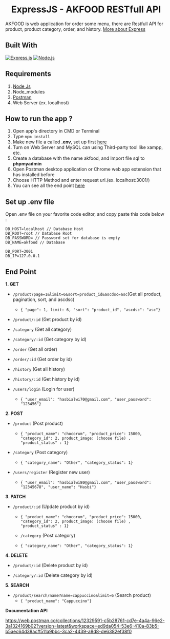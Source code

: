 <h1 align="center">ExpressJS - AKFOOD RESTfull API</h1>

AKFOOD is web application for order some menu, there are Restfull API for product, product category, order, and history. [More about Express](https://en.wikipedia.org/wiki/Express.js)

## Built With

[![Express.js](https://img.shields.io/badge/Express.js-4.x-orange.svg?style=rounded-square)](https://expressjs.com/en/starter/installing.html)
[![Node.js](https://img.shields.io/badge/Node.js-v.12.13-green.svg?style=rounded-square)](https://nodejs.org/)

## Requirements

1. <a href="https://nodejs.org/en/download/">Node Js</a>
2. Node_modules
3. <a href="https://www.getpostman.com/">Postman</a>
4. Web Server (ex. localhost)

## How to run the app ?

1. Open app's directory in CMD or Terminal
2. Type `npm install`
3. Make new file a called **.env**, set up first [here](#set-up-env-file)
4. Turn on Web Server and MySQL can using Third-party tool like xampp, etc.
5. Create a database with the name akfood, and Import file sql to **phpmyadmin**
6. Open Postman desktop application or Chrome web app extension that has installed before
7. Choose HTTP Method and enter request url.(ex. localhost:3001/)
8. You can see all the end point [here](#end-point)

## Set up .env file

Open .env file on your favorite code editor, and copy paste this code below :

```
DB_HOST=localhost // Database Host
DB_ROOT=root // Database Root
DB_PASSWORD= // Password set for database is empty
DB_NAME=akfood // Database

DB_PORT=3001
DB_IP=127.0.0.1
```

## End Point

**1. GET**

- `/product?page=1&limit=6&sort=product_id&ascdsc=asc`(Get all product, pagination, sort, and ascdsc)

  - `{ "page": 1, limit: 6, "sort": "product_id", "ascdsc": "asc"}`

- `/product/:id` (Get product by id)

- `/category` (Get all category)

- `/category/:id` (Get category by id)

- `/order` (Get all order)

- `/order/:id` (Get order by id)

- `/history` (Get all history)

- `/history/:id` (Get history by id)

- `/users/login` (Login for user)
  - `{ "user_email": "hasbialwi70@gmail.com", "user_password": "123456"}`

**2. POST**

- `/product` (Post product)

  - `{ "product_name": "chocorum", "product_price": 15000, "category_id": 2, product_image: (choose file) , "product_status" : 1}`

- `/category` (Post category)

  - `{ "category_name": "Other", "category_status": 1}`

- `/users/register` (Register new user)
  - `{ "user_email": "hasbialwi80@gmail.com", "user_password": "12345678", "user_name": "Hasbi"}`

**3. PATCH**

- `/product/:id` (Update product by id)

  - `{ "product_name": "chocorum", "product_price": 15000, "category_id": 2, product_image: (choose file) , "product_status" : 1}`

  - `/category` (Post category)
  - `{ "category_name": "Other", "category_status": 1}`

**4. DELETE**

- `/product/:id` (Delete product by id)

- `/category/:id` (Delete category by id)

**5. SEARCH**

- `/product/search/name?name=cappuccino&limit=6` (Search product)
  - `{ "product_name": "Cappuccino"}`

**Documentation API**

https://web.postman.co/collections/12329591-c5b28761-cd7e-4a4a-96e2-3a1324169b02?version=latest&workspace=ed9da054-53e6-410a-83b5-b5aec64d38ac#511a9bbc-3ca2-4439-a8d8-de6382ef38f0
